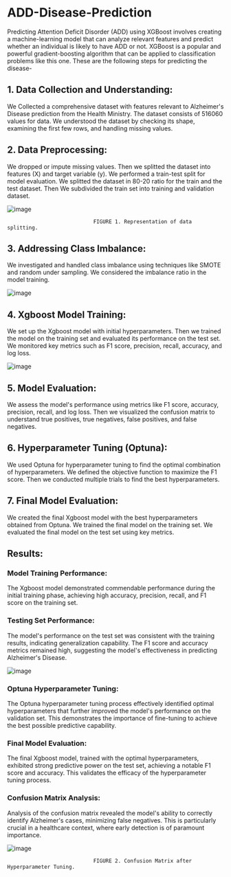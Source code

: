 # ADD-Disease-Prediction
Predicting Attention Deficit Disorder (ADD) using XGBoost involves creating a machine-learning model that can analyze relevant features and predict whether an individual is likely to have ADD or not. XGBoost is a popular and powerful gradient-boosting algorithm that can be applied to classification problems like this one. These are the following steps for predicting the disease-

## 1.	Data Collection and Understanding:
We Collected a comprehensive dataset with features relevant to Alzheimer's Disease prediction from the Health Ministry. The dataset consists of 516060 values for data. We understood the dataset by checking its shape, examining the first few rows, and handling missing values.

## 2.	Data Preprocessing:
We dropped or impute missing values. Then we splitted the dataset into features (X) and target variable (y). We performed a train-test split for model evaluation. We splitted the dataset in 80-20 ratio for the train and the test dataset. Then We subdivided the train set into training and validation dataset.

![image](https://github.com/AditiSatsangi/ADD-Disease-Prediction/assets/123658491/a298580a-5ca7-422a-857f-7ad009f78c26)

                                FIGURE 1. Representation of data splitting. 
                   


## 3.	 Addressing Class Imbalance:
We investigated and handled class imbalance using techniques like SMOTE and random under sampling. We considered the imbalance ratio in the model training.

![image](https://github.com/AditiSatsangi/ADD-Disease-Prediction/assets/123658491/a13d5623-1b5c-4387-8ff5-e051bffd7f9d)


## 4.	 Xgboost Model Training: 
We set up the Xgboost model with initial hyperparameters. Then we trained the model on the training set and evaluated its performance on the test set. We monitored key metrics such as F1 score, precision, recall, accuracy, and log loss.

![image](https://github.com/AditiSatsangi/ADD-Disease-Prediction/assets/123658491/7f4b60d9-3bad-45aa-a397-14a00d665464)

## 5.	 Model Evaluation:
We assess the model's performance using metrics like F1 score, accuracy, precision, recall, and log loss. Then we visualized the confusion matrix to understand true positives, true negatives, false positives, and false negatives.

## 6.	 Hyperparameter Tuning (Optuna): 
We used Optuna for hyperparameter tuning to find the optimal combination of hyperparameters. We defined the objective function to maximize the F1 score. Then we conducted multiple trials to find the best hyperparameters. 

## 7.	Final Model Evaluation: 
We created the final Xgboost model with the best hyperparameters obtained from Optuna. We trained the final model on the training set. We evaluated the final model on the test set using key metrics.



## Results:
### Model Training Performance:
The Xgboost model demonstrated commendable performance during the initial training phase, achieving high accuracy, precision, recall, and F1 score on the training set.

### Testing Set Performance:
The model's performance on the test set was consistent with the training results, indicating generalization capability. The F1 score and accuracy metrics remained high, suggesting the model's effectiveness in predicting Alzheimer's Disease.

![image](https://github.com/AditiSatsangi/ADD-Disease-Prediction/assets/123658491/b209b775-5e1f-4963-a3a0-c1c23937b8a7)

### Optuna Hyperparameter Tuning:
The Optuna hyperparameter tuning process effectively identified optimal hyperparameters that further improved the model's performance on the validation set. This demonstrates the importance of fine-tuning to achieve the best possible predictive capability.

### Final Model Evaluation:
The final Xgboost model, trained with the optimal hyperparameters, exhibited strong predictive power on the test set, achieving a notable F1 score and accuracy. This validates the efficacy of the hyperparameter tuning process.

### Confusion Matrix Analysis:
Analysis of the confusion matrix revealed the model's ability to correctly identify Alzheimer's cases, minimizing false negatives. This is particularly crucial in a healthcare context, where early detection is of paramount importance.

![image](https://github.com/AditiSatsangi/ADD-Disease-Prediction/assets/123658491/7b613ee0-76a8-4c69-89c1-7966e51b4962)

                                FIGURE 2. Confusion Matrix after Hyperparameter Tuning. 
 
